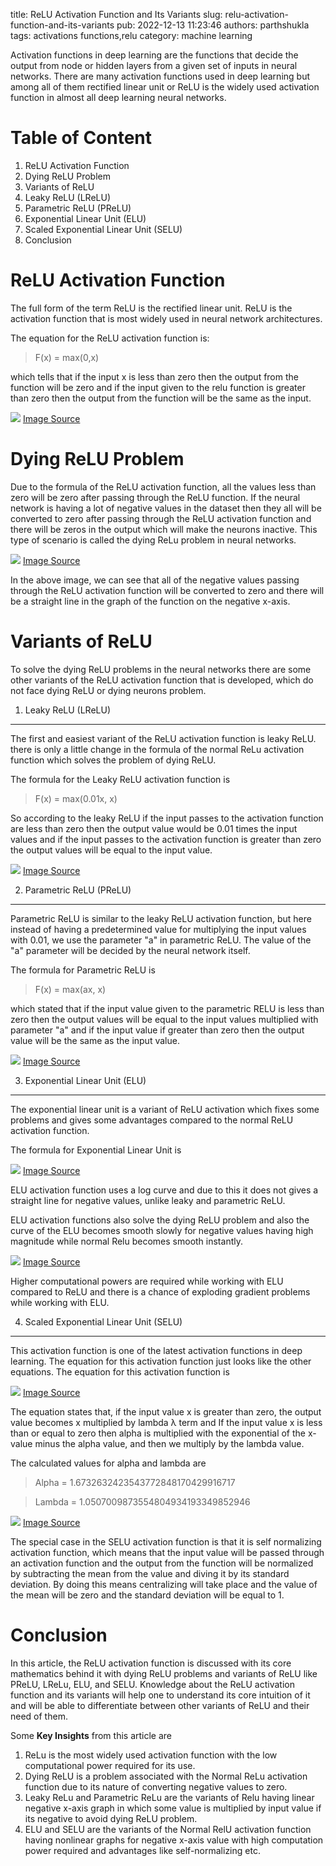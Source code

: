 title: ReLU Activation Function and Its Variants
slug: relu-activation-function-and-its-variants
pub: 2022-12-13 11:23:46
authors: parthshukla
tags: activations functions,relu
category: machine learning

Activation functions in deep learning are the functions that decide the output from node or hidden layers from a given set of inputs in neural networks. There are many activation functions used in deep learning but among all of them rectified linear unit or ReLU is the widely used activation function in almost all deep learning neural networks.

Table of Content
================


1. ReLU Activation Function
2. Dying ReLU Problem
3. Variants of ReLU
4. Leaky ReLU (LReLU)
5. Parametric ReLU (PReLU)
6. Exponential Linear Unit (ELU)
7. Scaled Exponential Linear Unit (SELU)
8. Conclusion


ReLU Activation Function
========================



The full form of the term ReLU is the rectified linear unit. ReLU is the activation function that is most widely used in neural network architectures.

The equation for the ReLU activation function is:

> F(x) = max(0,x)

which tells that if the input x is less than zero then the output from the function will be zero and if the input given to the relu function is greater than zero then the output from the function will be the same as the input.

![](/assets/relu1-300x169.png)
[Image Source](https://www.google.com/search?q=relu+activation+function+graph&tbm=isch&ved=2ahUKEwiUzP2WxOn6AhU-iNgFHexiC-sQ2-cCegQIABAA&oq=relu+activation+function+graph&gs_lcp=CgNpbWcQAzIFCAAQgAQ6BAgjECc6BwgAEIAEEBhQmBBY5xVguhdoAHAAeACAAcICiAHgCZIBBzAuNC4xLjGYAQCgAQGqAQtnd3Mtd2l6LWltZ8ABAQ&sclient=img&ei=53pOY9S8IL6Q4t4P7MWt2A4&bih=579&biw=1220&rlz=1C1CHBD_enIN933IN933#imgrc=NbAH97YJC7mO9M "Image Source")

Dying ReLU Problem
==================

Due to the formula of the ReLU activation function, all the values less than zero will be zero after passing through the ReLU function. If the neural network is having a lot of negative values in the dataset then they all will be converted to zero after passing through the ReLU activation function and there will be zeros in the output which will make the neurons inactive. This type of scenario is called the dying ReLu problem in neural networks.

![](/assets/relu2-300x170.png)
[Image Source](https://miro.medium.com/max/1400/1*r_fTwA86CGc6iqFQlVjZ-g.png "Image Source")

In the above image, we can see that all of the negative values passing through the ReLU activation function will be converted to zero and there will be a straight line in the graph of the function on the negative x-axis.

Variants of ReLU
================



To solve the dying ReLU problems in the neural networks there are some other variants of the ReLU activation function that is developed, which do not face dying ReLU or dying neurons problem.

1. Leaky ReLU (LReLU)
---------------------



The first and easiest variant of the ReLU activation function is leaky ReLU. there is only a little change in the formula of the normal ReLu activation function which solves the problem of dying ReLU.

The formula for the Leaky ReLU activation function is

> F(x) = max(0.01x, x)

So according to the leaky ReLU if the input passes to the activation function are less than zero then the output value would be 0.01 times the input values and if the input passes to the activation function is greater than zero the output values will be equal to the input value.

![](/assets/relu3-300x177.png)
[Image Source](https://www.researchgate.net/publication/358306930/figure/fig2/AS:1119417702318091@1643901386378/ReLU-activation-function-vs-LeakyReLU-activation-function.png "Image Source")

2. Parametric ReLU (PReLU)
--------------------------



Parametric ReLU is similar to the leaky ReLU activation function, but here instead of having a predetermined value for multiplying the input values with 0.01, we use the parameter "a" in parametric ReLU. The value of the "a" parameter will be decided by the neural network itself.

The formula for Parametric ReLU is

> F(x) = max(ax, x)

which stated that if the input value given to the parametric RELU is less than zero then the output values will be equal to the input values multiplied with parameter "a" and if the input value if greater than zero then the output value will be the same as the input value.

![](/assets/relu4-300x266.png)
[Image Source](https://cdn-images-1.medium.com/max/800/0*ChdsWvPFTyZ8kbbR.png "Image Source")

3. Exponential Linear Unit (ELU)
--------------------------------



The exponential linear unit is a variant of ReLU activation which fixes some problems and gives some advantages compared to the normal ReLU activation function.

The formula for Exponential Linear Unit is

![](/assets/relu5.png)
[Image Source](https://www.v7labs.com/blog/neural-networks-activation-functions "Image Source")

ELU activation function uses a log curve and due to this it does not gives a straight line for negative values, unlike leaky and parametric ReLU.

ELU activation functions also solve the dying ReLU problem and also the curve of the ELU becomes smooth slowly for negative values having high magnitude while normal Relu becomes smooth instantly.

![](/assets/relu6-300x192.png)
[Image Source](https://www.google.com/search?q=elu+activation+graph&rlz=1C1CHBD_enIN933IN933&sxsrf=ALiCzsbSAcYfWuUzgQ7eUq9stJh4AhC8qQ:1666090389003&source=lnms&tbm=isch&sa=X&ved=2ahUKEwiM9LKuzun6AhUb43MBHTytBx8Q_AUoAXoECAEQAw&biw=1220&bih=579&dpr=1.12#imgrc=fabozd3VMZV4KM "Image Source")

Higher computational powers are required while working with ELU compared to ReLU and there is a chance of exploding gradient problems while working with ELU.

4. Scaled Exponential Linear Unit (SELU)
----------------------------------------



This activation function is one of the latest activation functions in deep learning. The equation for this activation function just looks like the other equations. The equation for this activation function is

![](/assets/relu7-300x61.png)
[Image Source](https://www.google.com/search?q=selu+activation+formula&tbm=isch&ved=2ahUKEwitk8y6zOn6AhW1j9gFHXh3Bt0Q2-cCegQIABAA&oq=selu+activation+formula&gs_lcp=CgNpbWcQAzIECCMQJ1D6F1j6F2DEGGgBcAB4AIAB2gGIAdoBkgEDMi0xmAEAoAEBqgELZ3dzLXdpei1pbWfAAQE&sclient=img&ei=lYNOY-30KrWf4t4P-O6Z6A0&bih=579&biw=1204&rlz=1C1CHBD_enIN933IN933&hl=en-GB#imgrc=78l7EbscdBRa0M "Image Source")


The equation states that, if the input value x is greater than zero, the output value becomes x multiplied by lambda λ term and If the input value x is less than or equal to zero then alpha is multiplied with the exponential of the x-value minus the alpha value, and then we multiply by the lambda value.

The calculated values for alpha and lambda are

> Alpha = 1.6732632423543772848170429916717

> Lambda = 1.0507009873554804934193349852946

![](/assets/relu8-300x200.png)
[Image Source](https://www.google.com/search?q=selu+activation+graph&tbm=isch&ved=2ahUKEwi5hcLYz-n6AhU8k9gFHZlaCqwQ2-cCegQIABAA&oq=selu+activation+graph&gs_lcp=CgNpbWcQAzoECCMQJ1DPB1iJEGDpEWgAcAB4AIAB5wGIAZkJkgEFMC40LjKYAQCgAQGqAQtnd3Mtd2l6LWltZ8ABAQ&sclient=img&ei=-YZOY_mkLrym4t4PmbWp4Ao&bih=579&biw=1204&rlz=1C1CHBD_enIN933IN933&hl=en-GB#imgrc=qJPE_mBWQXNMSM "Image Source")

The special case in the SELU activation function is that it is self normalizing activation function, which means that the input value will be passed through an activation function and the output from the function will be normalized by subtracting the mean from the value and diving it by its standard deviation. By doing this means centralizing will take place and the value of the mean will be zero and the standard deviation will be equal to 1.

Conclusion
==========



In this article, the ReLU activation function is discussed with its core mathematics behind it with dying ReLU problems and variants of ReLU like PReLU, LReLu, ELU, and SELU. Knowledge about the ReLU activation function and its variants will help one to understand its core intuition of it and will be able to differentiate between other variants of ReLU and their need of them.

Some **Key Insights** from this article are

1. ReLu is the most widely used activation function with the low computational power required for its use.
2. Dying ReLU is a problem associated with the Normal ReLu activation function due to its nature of converting negative values to zero.
3. Leaky ReLu and Parametric ReLu are the variants of Relu having linear negative x-axis graph in which some value is multiplied by input value if its negative to avoid dying ReLU problem.
4. ELU and SELU are the variants of the Normal RelU activation function having nonlinear graphs for negative x-axis value with high computation power required and advantages like self-normalizing etc.

